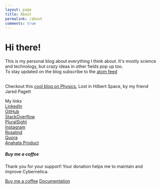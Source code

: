 ```yaml
---
layout: page
title: About
permalink: /about
comments: true
---
```


<div class="row justify-content-between">
<div class="col-md-8 pr-5">

<h1>Hi there!</h1>
<p>This is my personal blog about everything I think about. It's mostly science and technology,
but crazy ideas in other fields pop up too.
<br>
To stay updated on the blog subscribe to the <a href = "https://gilgahex.com/feed">atom feed</a>

</p>

<br>
Checkout this <a href = "https://lih.space">cool blog on Physics</a>, Lost in Hilbert Space, by my friend Jared Pagett

<br>

My links
<br>
<a href = "https://www.linkedin.com/in/cmob/">LinkedIn</a>
<br>
<a href = "https://github.com/Gilgahex">GitHub</a>
<br>
<a href = "https://stackoverflow.com/story/gilgahex">StackOverflow</a>
<br>
<a href = "https://app.pluralsight.com/profile/gilgahex">PluralSight</a>
<br>
<a href = "https://www.instagram.com/twiximus/">Instagram</a>
<br>
<a href = "http://rosalind.info/users/gilgahex/">Rosalind</a>
<br>
<a href = "https://www.quora.com/profile/Conor-OBrien-2">Quora</a>
<br>
<a href = "https://myanahata.com">Anahata Product</a>


</div>

<div class="col-md-4">

<div class="sticky-top sticky-top-80">
<h5>Buy me a coffee</h5>

<p>Thank you for your support! Your donation helps me to maintain and improve Cybernetica.</p>

<a target="_blank" href="https://www.patreon.com/gilgahex" class="btn btn-danger">Buy me a coffee</a> <a target="_blank" href="https://bootstrapstarter.com/bootstrap-templates/template-mediumish-bootstrap-jekyll/" class="btn btn-warning">Documentation</a>

</div>
</div>
</div>
